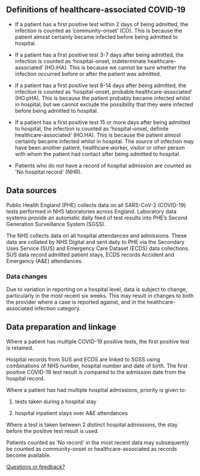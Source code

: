 ## Definitions of healthcare-associated COVID-19

+ If a patient has a first positive test within 2 days of being admitted, the infection is counted as ‘community-onset’ (CO). This is because the patient almost certainly became infected before being admitted to hospital.

+ If a patient has a first positive test 3-7 days after being admitted, the infection is counted as ‘hospital-onset, indeterminate healthcare-associated’ (HO.iHA). This is because we cannot be sure whether the infection occurred before or after the patient was admitted.

+ If a patient has a first positive test 8-14 days after being admitted, the infection is counted as ‘hospital-onset, probable healthcare-associated’ (HO.pHA). This is because the patient probably became infected whilst in hospital, but we cannot exclude the possibility that they were infected before being admitted to hospital.

+ If a patient has a first positive test 15 or more days after being admitted to hospital, the infection is counted as ‘hospital-onset, definite healthcare-associated’ (HO.HA). This is because the patient almost certainly became infected whilst in hospital. The source of infection may have been another patient, healthcare worker, visitor or other person with whom the patient had contact after being admitted to hospital.

+ Patients who do not have a record of hospital admission are counted as 'No hospital record' (NHR).


## Data sources

Public Health England (PHE) collects data on all SARS-CoV-2 (COVID-19) tests performed in NHS laboratories across England. Laboratory data systems provide an automatic daily feed of test results into PHE’s Second Generation Surveillance System (SGSS).

The NHS collects data on all hospital attendances and admissions. These data are collated by NHS Digital and sent daily to PHE via the Secondary Uses Service (SUS) and Emergency Care Dataset (ECDS) data collections. SUS data record admitted patient stays, ECDS records Accident and Emergency (A&E) attendances.

### Data changes

Due to variation in reporting on a hospital level, data is subject to change, particularly in the most recent six weeks. This may result in changes to both the provider where a case is reported against, and in the healthcare-associated infection category.


## Data preparation and linkage

Where a patient has multiple COVID-19 positive tests, the first positive test is retained.

Hospital records from SUS and ECDS are linked to SGSS using combinations of NHS number, hospital number and date of birth. The first positive COVID-19 test result is compared to the admission date from the hospital record.

Where a patient has had multiple hospital admissions, priority is given to:

1. tests taken during a hospital stay

2. hospital inpatient stays over A&E attendances

Where a test is taken between 2 distinct hospital admissions, the stay before the positive test result is used.

Patients counted as 'No record' in the most recent data may subsequently be counted as community-onset or healthcare-associated as records become available.

<a href="mailto:coronavirus-hcai@phe.gov.uk?subject=COVID HCAI Dashboard" target="_blank">Questions or feedback?</a>
